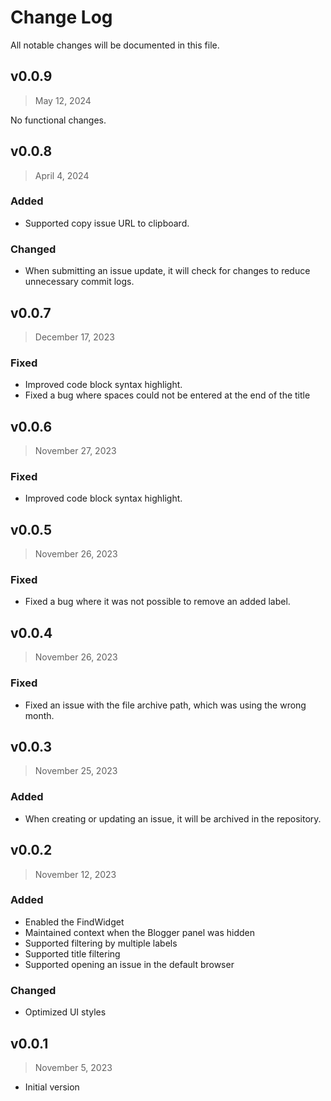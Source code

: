 # Change Log

All notable changes will be documented in this file.

## v0.0.9

> May 12, 2024

No functional changes.

## v0.0.8

> April 4, 2024

### Added

- Supported copy issue URL to clipboard.

### Changed

- When submitting an issue update, it will check for changes to reduce unnecessary commit logs.

## v0.0.7

> December 17, 2023

### Fixed

- Improved code block syntax highlight.
- Fixed a bug where spaces could not be entered at the end of the title

## v0.0.6

> November 27, 2023

### Fixed

- Improved code block syntax highlight.

## v0.0.5

> November 26, 2023

### Fixed

- Fixed a bug where it was not possible to remove an added label.

## v0.0.4

> November 26, 2023

### Fixed

- Fixed an issue with the file archive path, which was using the wrong month.

## v0.0.3

> November 25, 2023

### Added

- When creating or updating an issue, it will be archived in the repository.

## v0.0.2

> November 12, 2023

### Added

- Enabled the FindWidget
- Maintained context when the Blogger panel was hidden
- Supported filtering by multiple labels
- Supported title filtering
- Supported opening an issue in the default browser

### Changed

- Optimized UI styles

## v0.0.1

> November 5, 2023

- Initial version

